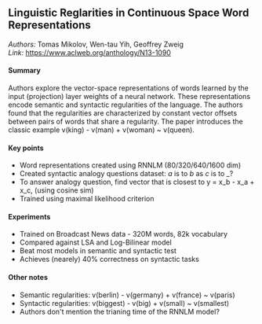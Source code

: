 ## Linguistic Reglarities in Continuous Space Word Representations
_Authors:_ Tomas Mikolov, Wen-tau Yih, Geoffrey Zweig  
_Link:_  https://www.aclweb.org/anthology/N13-1090

#### Summary
Authors explore the vector-space representations of words learned by the input (projection) layer weights of a neural network.
These representations encode semantic and syntactic regularities of the language.
The authors found that the regularities are characterized by constant vector offsets between pairs of words that share a regularity. 
The paper introduces the classic example v(king) - v(man) + v(woman) ~ v(queen).

#### Key points
- Word representations created using RNNLM (80/320/640/1600 dim)
- Created syntactic analogy questions dataset: _a_ is to _b_ as _c_ is to _?
- To answer analogy question, find vector that is closest to y = x_b - x_a + x_c, (using cosine sim) 
- Trained using maximal likelihood criterion

#### Experiments
- Trained on Broadcast News data - 320M words, 82k vocabulary
- Compared against LSA and Log-Bilinear model
- Beat most models in semantic and syntactic test
- Achieves (nearely) 40% correctness on syntactic tasks


#### Other notes
- Semantic regularities: v(berlin) - v(germany) + v(france) ~ v(paris)
- Syntactic regularities: v(biggest) - v(big) + v(small) ~ v(smallest) 
- Authors don't mention the trianing time of the RNNLM model?
